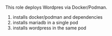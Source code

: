 This role deploys Wordpres via Docker/Podman.
1. installs docker/podman and dependencies
2. installs mariadb in a single pod
3. installs wordpress in the same pod